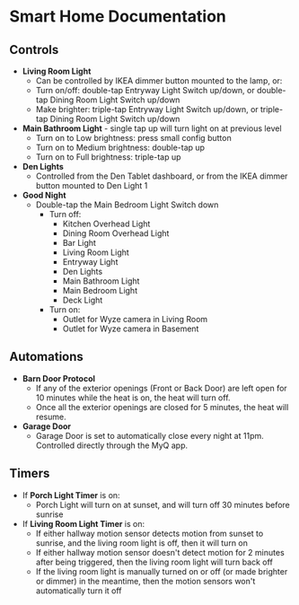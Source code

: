 # Smart Home Documentation

## Controls
* **Living Room Light**
    * Can be controlled by IKEA dimmer button mounted to the lamp, or:
    * Turn on/off: double-tap Entryway Light Switch up/down, or double-tap Dining Room Light Switch up/down
    * Make brighter: triple-tap Entryway Light Switch up/down, or triple-tap Dining Room Light Switch up/down
* **Main Bathroom Light** - single tap up will turn light on at previous level
    * Turn on to Low brightness: press small config button
    * Turn on to Medium brightness: double-tap up
    * Turn on to Full brightness: triple-tap up
* **Den Lights**
    * Controlled from the Den Tablet dashboard, or from the IKEA dimmer button mounted to Den Light 1
* **Good Night**
    * Double-tap the Main Bedroom Light Switch down
        * Turn off:
            * Kitchen Overhead Light
            * Dining Room Overhead Light
            * Bar Light
            * Living Room Light
            * Entryway Light
            * Den Lights
            * Main Bathroom Light
            * Main Bedroom Light
            * Deck Light
         * Turn on:
            * Outlet for Wyze camera in Living Room
            * Outlet for Wyze camera in Basement

## Automations
* **Barn Door Protocol**
    * If any of the exterior openings (Front or Back Door) are left open for 10 minutes while the heat is on, the heat will turn off.
    * Once all the exterior openings are closed for 5 minutes, the heat will resume.
* **Garage Door**
   * Garage Door is set to automatically close every night at 11pm. Controlled directly through the MyQ app.

## Timers
* If **Porch Light Timer** is on:
    * Porch Light will turn on at sunset, and will turn off 30 minutes before sunrise
* If **Living Room Light Timer** is on:
    * If either hallway motion sensor detects motion from sunset to sunrise, and the living room light is off, then it will turn on
    * If either hallway motion sensor doesn't detect motion for 2 minutes after being triggered, then the living room light will turn back off
    * If the living room light is manually turned on or off (or made brighter or dimmer) in the meantime, then the motion sensors won't automatically turn it off
